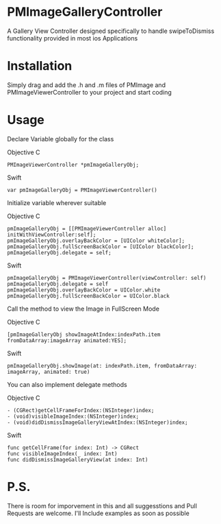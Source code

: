 # PMImageGalleryController
A Gallery View Controller designed specifically to handle swipeToDismiss functionality provided in most ios Applications

# Installation
Simply drag and add the .h and .m files of PMImage and PMImageViewerController to your project and start coding

# Usage
Declare Variable globally for the class

Objective C

    PMImageViewerController *pmImageGalleryObj;
    
Swift

    var pmImageGalleryObj = PMImageViewerController()

Initialize variable wherever suitable

Objective C

    pmImageGalleryObj = [[PMImageViewerController alloc] initWithViewController:self];
    pmImageGalleryObj.overlayBackColor = [UIColor whiteColor];
    pmImageGalleryObj.fullScreenBackColor = [UIColor blackColor];
    pmImageGalleryObj.delegate = self;

Swift 

    pmImageGalleryObj = PMImageViewerController(viewController: self)
    pmImageGalleryObj.delegate = self
    pmImageGalleryObj.overlayBackColor = UIColor.white
    pmImageGalleryObj.fullScreenBackColor = UIColor.black
    
Call the method to view the Image in FullScreen Mode

Objective C

    [pmImageGalleryObj showImageAtIndex:indexPath.item fromDataArray:imageArray animated:YES];

Swift

    pmImageGalleryObj.showImage(at: indexPath.item, fromDataArray: imageArray, animated: true)
    
You can also implement delegate methods

Objective C

    - (CGRect)getCellFrameForIndex:(NSInteger)index;
    - (void)visibleImageIndex:(NSInteger)index;
    - (void)didDismissImageGalleryViewAtIndex:(NSInteger)index;

Swift

    func getCellFrame(for index: Int) -> CGRect
    func visibleImageIndex(_ index: Int)
    func didDismissImageGalleryView(at index: Int)
    
# P.S.
There is room for imporvement in this and all suggesstions and Pull Requests are welcome. I'll Include examples as soon as possible
